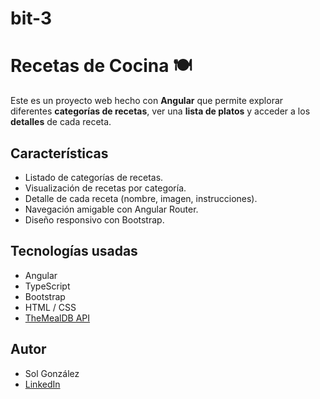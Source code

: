 # bit-3

# Recetas de Cocina 🍽️

Este es un proyecto web hecho con **Angular** que permite explorar diferentes **categorías de recetas**, ver una **lista de platos** y acceder a los **detalles** de cada receta.

## Características

- Listado de categorías de recetas.
- Visualización de recetas por categoría.
- Detalle de cada receta (nombre, imagen, instrucciones).
- Navegación amigable con Angular Router.
- Diseño responsivo con Bootstrap.

## Tecnologías usadas

- Angular
- TypeScript
- Bootstrap
- HTML / CSS
- [TheMealDB API](https://www.themealdb.com/api.php)

## Autor

- Sol González
- [LinkedIn](www.linkedin.com/in/sol-gonzalez-fullstackdeveloper)